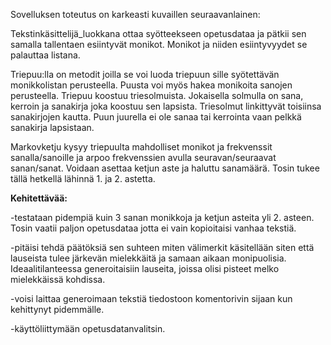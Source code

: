 Sovelluksen toteutus on karkeasti kuvaillen seuraavanlainen:

Tekstinkäsittelijä_luokkana ottaa syötteekseen opetusdataa ja pätkii sen samalla tallentaen esiintyvät monikot. Monikot ja niiden esiintyvyydet se palauttaa listana.

Triepuu:lla on metodit joilla se voi luoda triepuun sille syötettävän monikkolistan perusteella. Puusta voi myös hakea monikoita sanojen perusteella. Triepuu koostuu
triesolmuista. Jokaisella solmulla on sana, kerroin ja sanakirja joka koostuu sen lapsista. Triesolmut linkittyvät toisiinsa sanakirjojen kautta. Puun juurella ei ole sanaa tai kerrointa vaan pelkkä sanakirja lapsistaan.

Markovketju kysyy triepuulta mahdolliset monikot ja frekvenssit sanalla/sanoille ja arpoo frekvenssien avulla seuravan/seuraavat sanan/sanat. Voidaan asettaa
ketjun aste ja haluttu sanamäärä. Tosin tukee tällä hetkellä lähinnä 1. ja 2. astetta.

**Kehitettävää:**

-testataan pidempiä kuin 3 sanan monikkoja ja ketjun asteita yli 2. asteen. Tosin vaatii paljon opetusdataa jotta ei vain kopioitaisi vanhaa tekstiä.

-pitäisi tehdä päätöksiä sen suhteen miten välimerkit käsitellään siten että lauseista tulee järkevän mielekkäitä ja samaan aikaan monipuolisia. Ideaalitilanteessa
generoitaisiin lauseita, joissa olisi pisteet melko mielekkäissä kohdissa.

-voisi laittaa generoimaan tekstiä tiedostoon komentorivin sijaan kun kehittynyt pidemmälle.

-käyttöliittymään opetusdatanvalitsin.
